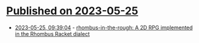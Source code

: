# [Published on 2023-05-25](index.md)

* [2023-05-25, 09:39:04](https://lobste.rs/s/al4mvg/rhombus_rough_2d_rpg_implemented_rhombus) - [rhombus-in-the-rough: A 2D RPG implemented in the Rhombus Racket dialect](https://github.com/Gopiandcode/rhombus-in-the-rough)
